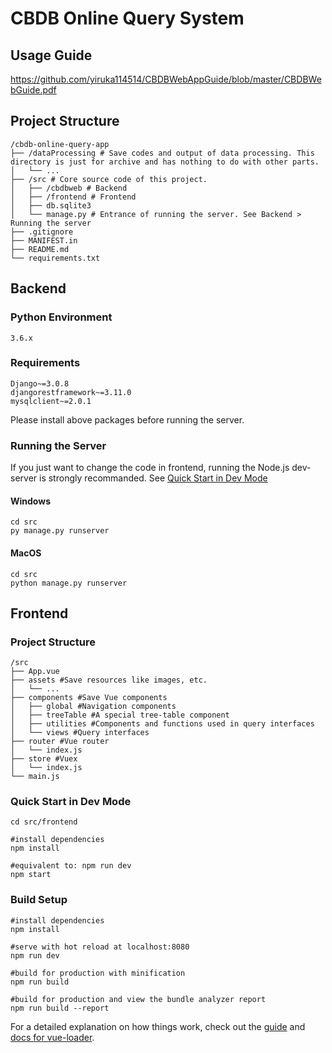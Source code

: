 # CBDB Online Query System
## Usage Guide
https://github.com/yiruka114514/CBDBWebAppGuide/blob/master/CBDBWebGuide.pdf   
## Project Structure
```
/cbdb-online-query-app
├── /dataProcessing # Save codes and output of data processing. This directory is just for archive and has nothing to do with other parts.   
│   └── ... 
├── /src # Core source code of this project. 
│   ├── /cbdbweb # Backend
│   ├── /frontend # Frontend
│   ├── db.sqlite3 
│   └── manage.py # Entrance of running the server. See Backend > Running the server
├── .gitignore 
├── MANIFEST.in
├── README.md
└── requirements.txt

```
## Backend
### Python Environment
`3.6.x`

### Requirements
`Django~=3.0.8`  
`djangorestframework~=3.11.0`  
`mysqlclient~=2.0.1`  

Please install above packages before running the server.  

### Running the Server

If you just want to change the code in frontend, running the Node.js dev-server is strongly recommanded. See [Quick Start in Dev Mode](#qsdm)

#### Windows 
``` 
cd src
py manage.py runserver
```
#### MacOS  
``` 
cd src
python manage.py runserver
```

## Frontend
### Project Structure  

```
/src
├── App.vue
├── assets #Save resources like images, etc. 
│   └── ... 
├── components #Save Vue components
│   ├── global #Navigation components
│   ├── treeTable #A special tree-table component
│   ├── utilities #Components and functions used in query interfaces
│   └── views #Query interfaces
├── router #Vue router
│   └── index.js 
├── store #Vuex
│   └── index.js 
└── main.js

```

### <span id = "qsdm">Quick Start in Dev Mode</span>
``` 
cd src/frontend

#install dependencies
npm install

#equivalent to: npm run dev
npm start

```

### Build Setup

``` 
#install dependencies
npm install

#serve with hot reload at localhost:8080
npm run dev

#build for production with minification
npm run build

#build for production and view the bundle analyzer report
npm run build --report
```

For a detailed explanation on how things work, check out the [guide](http://vuejs-templates.github.io/webpack/) and [docs for vue-loader](http://vuejs.github.io/vue-loader).

